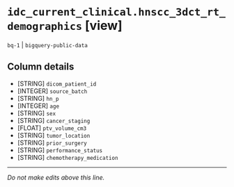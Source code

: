 # `idc_current_clinical.hnscc_3dct_rt_demographics` [view]
`bq-1` | `bigquery-public-data`

## Column details
* [STRING]    `dicom_patient_id`
* [INTEGER]   `source_batch`
* [STRING]    `hn_p`
* [INTEGER]   `age`
* [STRING]    `sex`
* [STRING]    `cancer_staging`
* [FLOAT]     `ptv_volume_cm3`
* [STRING]    `tumor_location`
* [STRING]    `prior_surgery`
* [STRING]    `performance_status`
* [STRING]    `chemotherapy_medication`

-------------------------------------------------------------------------------
*Do not make edits above this line.*
